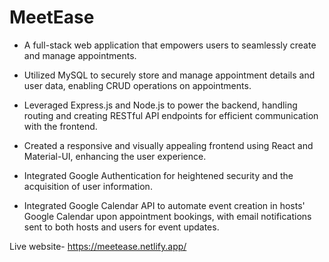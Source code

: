 # MeetEase

- A full-stack web application that empowers users to seamlessly create and manage appointments.

- Utilized MySQL to securely store and manage appointment details and user data, enabling CRUD operations on appointments.

- Leveraged Express.js and Node.js to power the backend, handling routing and creating RESTful API endpoints for efficient communication with the frontend.

- Created a responsive and visually appealing frontend using React and Material-UI, enhancing the user experience.

- Integrated Google Authentication for heightened security and the acquisition of user information.

- Integrated Google Calendar API to automate event creation in hosts' Google Calendar upon appointment bookings, with email notifications sent to both hosts and users for event updates.

Live website- https://meetease.netlify.app/
